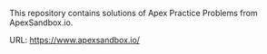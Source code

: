 This repository contains solutions of Apex Practice Problems from ApexSandbox.io. 

URL: https://www.apexsandbox.io/